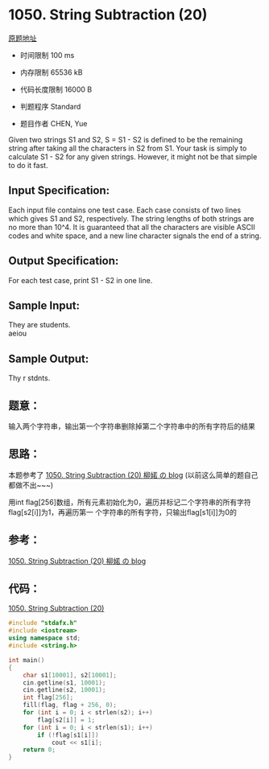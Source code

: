 ﻿# 1050. String Subtraction (20)
[原题地址](https://www.patest.cn/contests/pat-a-practise/1050)
* 时间限制 100 ms

* 内存限制 65536 kB

* 代码长度限制 16000 B

* 判题程序 Standard 

* 题目作者 CHEN, Yue



Given two strings S1 and S2, S = S1 - S2 is defined to be the remaining string after taking all 
the characters in S2 from S1. Your task is simply to calculate S1 - S2 for any given strings. 
However, it might not be that simple to do it fast.


## Input Specification: 

Each input file contains one test case. Each case consists of two lines which gives S1 and S2, 
respectively. The string lengths of both strings are no more than 10^4. It is guaranteed that all 
the characters are visible ASCII codes and white space, and a new line character signals the end 
of a string.



## Output Specification: 

For each test case, print S1 - S2 in one line. 



## Sample Input:

They are students.  
aeiou  

## Sample Output:

Thy r stdnts.  



## 题意：

输入两个字符串，输出第一个字符串删除掉第二个字符串中的所有字符后的结果

## 思路：

本题参考了 [1050. String Subtraction (20) 柳婼 の blog](https://www.liuchuo.net/archives/2130) (以前这么简单的题自己都做不出~~~)

用int flag[256]数组，所有元素初始化为0，遍历并标记二个字符串的所有字符flag[s2[i]]为1，再遍历第一
个字符串的所有字符，只输出flag[s1[i]]为0的

## 参考：

[1050. String Subtraction (20) 柳婼 の blog](https://www.liuchuo.net/archives/2130)


## 代码：

[1050. String Subtraction (20)](https://github.com/jerrykcode/PAT-Practise/blob/master/PAT%20Advanced%20Level%20Practise/1050.%20String%20Subtraction%20(20)/1050.%20String%20Subtraction%20(20).cpp)

```cpp
#include "stdafx.h"
#include <iostream>
using namespace std;
#include <string.h>

int main()
{
	char s1[10001], s2[10001];
	cin.getline(s1, 10001);
	cin.getline(s2, 10001);
	int flag[256];
	fill(flag, flag + 256, 0);
	for (int i = 0; i < strlen(s2); i++)
		flag[s2[i]] = 1;
	for (int i = 0; i < strlen(s1); i++)
		if (!flag[s1[i]])
			cout << s1[i];
    return 0;
}
```
